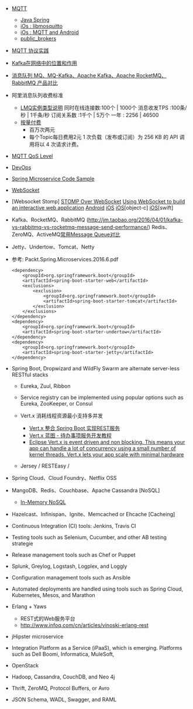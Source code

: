 
- [MQTT](https://github.com/mqtt/mqtt.github.io/wiki/software?id=software)
  - [Java Spring](docs.spring.io/spring-integration/reference/html/mqtt.html)
  - [iOs : libmosquitto](https://github.com/mqtt/mqtt.github.io/wiki/mqtt_on_ios)
  - [iOs : MQTT and Android](https://github.com/mqtt/mqtt.github.io/wiki/mqtt_on_the_android_platform)
  - [public_brokers](https://github.com/mqtt/mqtt.github.io/wiki/public_brokers)
  
- [MQTT 协议实践](http://www.jianshu.com/p/b093fe6c3f10)

- [Kafka在网络中的位置和作用](https://cloud.baidu.com/doc/Kafka/ProductDescription.html#.91.1D.E6.C9.22.63.E7.BD.E9.4D.FC.75.B4.C0.9E.E3)

- [消息队列 MQ、MQ-Kafka、Apache Kafka、Apache RocketMQ、RabbitMQ 产品对比](https://help.aliyun.com/document_detail/52577.html?spm=5176.doc43460.6.540.oc5xhe)

- 阿里消息队列收费标准
  - [LMQ实例类型说明](https://common-buy.aliyun.com/?spm=5176.7933777.201241.4.y6xQ88&commodityCode=onsMqtt#/buy)
    同时在线连接数:100个 | 1000个
    消息收发TPS  :100条/秒 | 1千条/秒
    订阅关系数    :1千个 | 5万个
    一年        : 2256 | 46500
  - [按量付费](https://www.aliyun.com/price/product#/ons/detail)
    - 百万次两元
    - 每个Topic每日费用2元
      1 次负载（发布或订阅）为 256 KB 的 API 调用将以 4 次请求计费。

- [MQTT QoS Level](http://www.blogjava.net/yongboy/archive/2014/02/15/409893.html)

- [DevOps](http://www.infoq.com/cn/articles/devops-not-legend/)

- [Spring Microservice Code Sample](https://github.com/PacktPublishing/Spring-Microservices)

- [WebSocket](https://www.zhihu.com/question/20215561)

- [Websocket Stomp]
    [STOMP Over WebSocket](http://jmesnil.net/stomp-websocket/doc/)
    [Using WebSocket to build an interactive web application](https://spring.io/guides/gs/messaging-stomp-websocket/)
    [Android](https://github.com/NaikSoftware/StompProtocolAndroid)
    [iOS](https://github.com/rguldener/WebsocketStompKit)
    [iOS](https://github.com/acmacalister/jetfire)[object-c]
    [iOS](https://github.com/daltoniam/Starscream)[swift]

- Kafka、RocketMQ、RabbitMQ (http://jm.taobao.org/2016/04/01/kafka-vs-rabbitmq-vs-rocketmq-message-send-performance/)
  Redis、ZeroMQ、ActiveMQ[常用Message Queue对比](http://www.jasongj.com/2015/01/02/Kafka深度解析/)
- Jetty、Undertow、Tomcat、Netty

- 参考: Packt.Spring.Microservices.2016.6.pdf
    ```
    <dependency>
        <groupId>org.springframework.boot</groupId>
        <artifactId>spring-boot-starter-web</artifactId>
        <exclusions>
            <exclusion>
                <groupId>org.springframework.boot</groupId>
                <artifactId>spring-boot-starter-tomcat</artifactId>
            </exclusion>
        </exclusions>
    </dependency>
    <dependency>
        <groupId>org.springframework.boot</groupId>
        <artifactId>spring-boot-starter-undertow</artifactId>
    </dependency>
    <dependency>
        <groupId>org.springframework.boot</groupId>
        <artifactId>spring-boot-starter-jetty</artifactId>
    </dependency>
    ```
- Spring Boot, Dropwizard and WildFly Swarm are alternate server-less RESTful stacks
  - Eureka, Zuul, Ribbon
  - Service registry can be implemented using popular options such as Eureka, ZooKeeper, or Consul

  - Vert.x 消耗线程资源最小支持多并发
    - [Vert.x 整合 Spring Boot 实现REST服务](http://www.jianshu.com/p/cda203ffd23e)
    - [Vert.x 蓝图 - 待办事项服务开发教程](http://www.sczyh30.com/vertx-blueprint-todo-backend/cn/)
    - [Eclipse Vert.x is event driven and non blocking. This means your app can handle a lot of concurrency using a small number of kernel threads. Vert.x lets your app scale with minimal hardware](http://vertx.io)

  - Jersey / RESTEasy /
- Spring Cloud、Cloud Foundry、Netflix OSS

- MangoDB、Redis、Couchbase、Apache Cassandra [NoSQL]
  - [In-Memory NoSQL](https://hazelcast.org/use-cases/in-memory-nosql/)

- Hazelcast、Infinispan、Ignite、Memcached or Ehcache [Cacheing]

- Continuous Integration (CI) tools: Jenkins, Travis CI

- Testing tools such as Selenium, Cucumber, and other AB testing strategie

- Release management tools such as Chef or Puppet

- Splunk, Greylog, Logstash, Logplex, and Loggly

- Configuration management tools such as Ansible

- Automated deployments are handled using tools such as Spring Cloud, Kubernetes, Mesos, and Marathon

- Erlang + Yaws
  - REST式的Web服务平台
  - http://www.infoq.com/cn/articles/vinoski-erlang-rest

- jHipster microservice

- Integration Platform as a Service (iPaaS), which is emerging. Platforms such as Dell Boomi, Informatica, MuleSoft,

- OpenStack

- Hadoop, Cassandra, CouchDB, and Neo 4j

- Thrift, ZeroMQ, Protocol Buffers, or Avro

- JSON Schema, WADL, Swagger, and RAML

